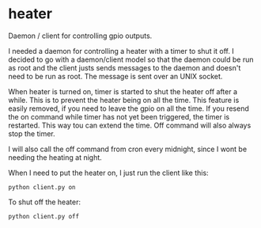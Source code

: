 # heater
Daemon / client for controlling gpio outputs.

I needed a daemon for controlling a heater with a timer to shut it off. I decided to go with a daemon/client model so that the daemon could be run as root and the client justs sends messages to the daemon and doesn't need to be run as root. The message is sent over an UNIX socket.

When heater is turned on, timer is started to shut the heater off after a while. This is to prevent the heater being on all the time. This feature is easily removed, if you need to leave the gpio on all the time. If you resend the on command while timer has not yet been triggered, the timer is restarted. This way tou can extend the time. Off command will also always stop the timer.

I will also call the off command from cron every midnight, since I wont be needing the heating at night.

When I need to put the heater on, I just run the client like this:
```
python client.py on
```

To shut off the heater:
```
python client.py off
```
